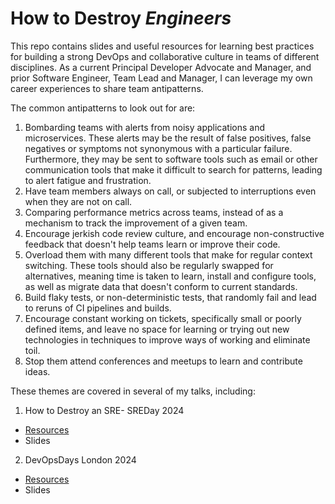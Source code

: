 # How to Destroy _Engineers_

This repo contains slides and useful resources for learning best practices for building a strong DevOps and collaborative culture in teams of different disciplines. As a current Principal Developer Advocate and Manager, and prior Software Engineer, Team Lead and Manager, I can leverage my own career experiences to share team antipatterns.

The common antipatterns to look out for are:

1. Bombarding teams with alerts from noisy applications and microservices. These alerts may be the result of false positives, false negatives or symptoms not synonymous with a particular failure. Furthermore, they may be sent to software tools such as email or other communication tools that make it difficult to search for patterns, leading to alert fatigue and frustration. 
2. Have team members always on call, or subjected to interruptions even when they are not on call.
3. Comparing performance metrics across teams, instead of as a mechanism to track the improvement of a given team. 
4. Encourage jerkish code review culture, and encourage non-constructive feedback that doesn't help teams learn or improve their code.
5. Overload them with many different tools that make for regular context switching. These tools should also be regularly swapped for alternatives, meaning time is taken to learn, install and configure tools, as well as migrate data that doesn't conform to current standards.
6. Build flaky tests, or non-deterministic tests, that randomly fail and lead to reruns of CI pipelines and builds.
7. Encourage constant working on tickets, specifically small or poorly defined items, and leave no space for learning or trying out new technologies in techniques to improve ways of working and eliminate toil.
8. Stop them attend conferences and meetups to learn and contribute ideas.

These themes are covered in several of my talks, including:

1. How to Destroy an SRE- SREDay 2024
 * [Resources](./SRE/RESOURCES.md)
 * Slides
2. DevOpsDays London 2024
 * [Resources](./DevOps%20Engineer/RESOURCES.md)
 * Slides


